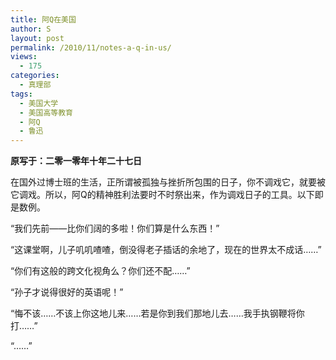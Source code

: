 ```yaml
---
title: 阿Q在美国
author: S
layout: post
permalink: /2010/11/notes-a-q-in-us/
views:
  - 175
categories:
  - 真理部
tags:
  - 美国大学
  - 美国高等教育
  - 阿Q
  - 鲁迅
---
```

**原写于：二零一零年十年二十七日**

在国外过博士班的生活，正所谓被孤独与挫折所包围的日子，你不调戏它，就要被它调戏。所以，阿Q的精神胜利法要时不时祭出来，作为调戏日子的工具。以下即是数例。

“我们先前——比你们阔的多啦！你们算是什么东西！”

“这课堂啊，儿子叽叽喳喳，倒没得老子插话的余地了，现在的世界太不成话……”

“你们有这般的跨文化视角么？你们还不配……”

“孙子才说得很好的英语呢！”

“悔不该……不该上你这地儿来……若是你到我们那地儿去……我手执钢鞭将你打……”

“……”